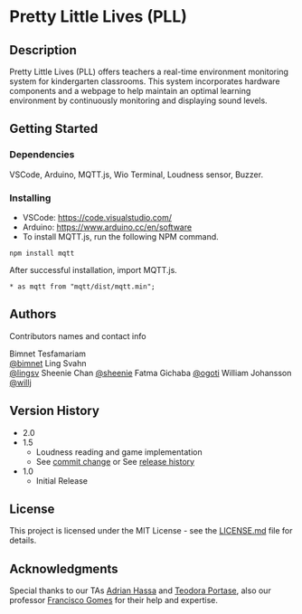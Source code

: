 # Pretty Little Lives (PLL)

## Description
Pretty Little Lives (PLL) offers teachers a real-time environment monitoring system for kindergarten classrooms. This system incorporates hardware components and a webpage to help maintain an optimal learning environment by continuously monitoring and displaying sound levels.

## Getting Started
### Dependencies

VSCode, Arduino, MQTT.js, Wio Terminal, Loudness sensor, Buzzer.

### Installing

* VSCode: https://code.visualstudio.com/
* Arduino: https://www.arduino.cc/en/software
* To install MQTT.js, run the following NPM command.
```
npm install mqtt
```
After successful installation, import MQTT.js.
```
* as mqtt from "mqtt/dist/mqtt.min";
```

## Authors

Contributors names and contact info

Bimnet Tesfamariam  
[@bimnet](https://git.chalmers.se/bimnet)
Ling Svahn  
[@lingsv](https://git.chalmers.se/lingsv)
Sheenie Chan 
[@sheenie](https://git.chalmers.se/sheenie)
Fatma Gichaba
[@ogoti](https://git.chalmers.se/ogoti)
William Johansson 
[@willj](https://git.chalmers.se/willj)

## Version History

* 2.0
* 1.5
    * Loudness reading and game implementation
    * See [commit change]() or See [release history]()
* 1.0
    * Initial Release

## License
This project is licensed under the MIT License - see the [LICENSE.md](LICENSE.md) file for details.

## Acknowledgments
Special thanks to our TAs [Adrian Hassa](https://git.chalmers.se/hassa) and [Teodora Portase](https://git.chalmers.se/portase), also our professor [Francisco Gomes](https://git.chalmers.se/francisco.gomes) for their help and expertise.
